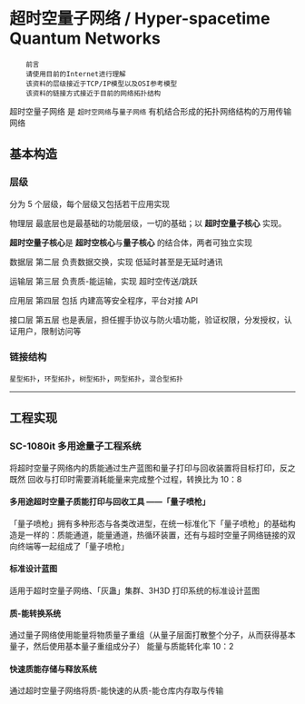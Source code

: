 # 超时空量子网络 / Hyper-spacetime Quantum Networks

```text
    前言
    请使用目前的Internet进行理解
    该资料的层级接近于TCP/IP模型以及OSI参考模型
    该资料的链接方式接近于目前的网络拓扑结构
```

超时空量子网络 是 `超时空网络`与`量子网络` 有机结合形成的拓扑网络结构的万用传输网络

## 基本构造

### 层级

分为 5 个层级，每个层级又包括若干应用实现

物理层 最底层也是最基础的功能层级，一切的基础；以 **超时空量子核心** 实现。

**超时空量子核心**是 **超时空核心**与**量子核心** 的结合体，两者可独立实现

数据层 第二层 负责数据交换，实现 低延时甚至是无延时通讯

运输层 第三层 负责质-能运输，实现 超时空传送/跳跃

应用层 第四层 包括 内建高等安全程序，平台对接 API

接口层 第五层 也是表层，担任握手协议与防火墙功能，验证权限，分发授权，认证用户，限制访问等

### 链接结构

`星型拓扑`，`环型拓扑`，`树型拓扑`，`网型拓扑`，`混合型拓扑`

---

## 工程实现

### SC-1080it 多用途量子工程系统

将超时空量子网络内的质能通过生产蓝图和量子打印与回收装置将目标打印，反之既然
回收与打印时需要消耗能量来完成整个过程，转换比为 10：8

#### 多用途超时空量子质能打印与回收工具 ——「量子喷枪」

「量子喷枪」拥有多种形态与各类改进型，在统一标准化下「量子喷枪」的基础构造是一样的：质能通道，能量通道，热循环装置，还有与超时空量子网络链接的双向终端等一起组成了「量子喷枪」

#### 标准设计蓝图

适用于超时空量子网络、「灰蛊」集群、3H3D 打印系统的标准设计蓝图

#### 质-能转换系统

通过量子网络使用能量将物质量子重组（从量子层面打散整个分子，从而获得基本量子，然后使用基本量子重组成分子）
能量与质能转化率 10：2

#### 快速质能存储与释放系统

通过超时空量子网络将质-能快速的从质-能仓库内存取与传输
